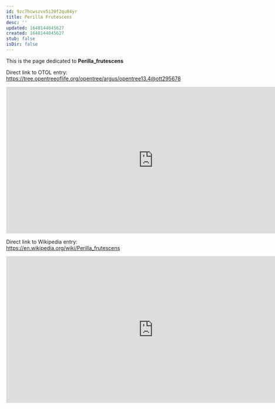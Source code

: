 ```yaml
---
id: 9zc7hcwszvv5i20f2qu84yr
title: Perilla Frutescens
desc: ''
updated: 1648144045627
created: 1648144045627
stub: false
isDir: false
---
```

This is the page dedicated to **Perilla_frutescens**


Direct link to OTOL entry: https://tree.opentreeoflife.org/opentree/argus/opentree13.4@ott295678



<html>
    <body>
    <iframe src="https://tree.opentreeoflife.org/opentree/argus/opentree13.4@ott295678"
    width="800" height="400" frameborder="0" allowfullscreen> </iframe>
    </body>
</html>
    


Direct link to Wikipedia entry: https://en.wikipedia.org/wiki/Perilla_frutescens



<html>
    <body>
    <iframe src="https://en.wikipedia.org/wiki/Perilla_frutescens"
    width="800" height="400" frameborder="0" allowfullscreen> </iframe>
    </body>
</html>
    
